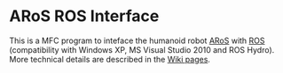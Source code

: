 # ARoS ROS Interface
This is a MFC program to inteface the humanoid robot [ARoS](https://github.com/zohannn/aros_description) with [ROS](http://wiki.ros.org/hydro) (compatibility with Windows XP, MS Visual Studio 2010 and ROS Hydro). More technical details are described in the [Wiki pages](https://github.com/zohannn/ARoS_ROS_interface/wiki).

